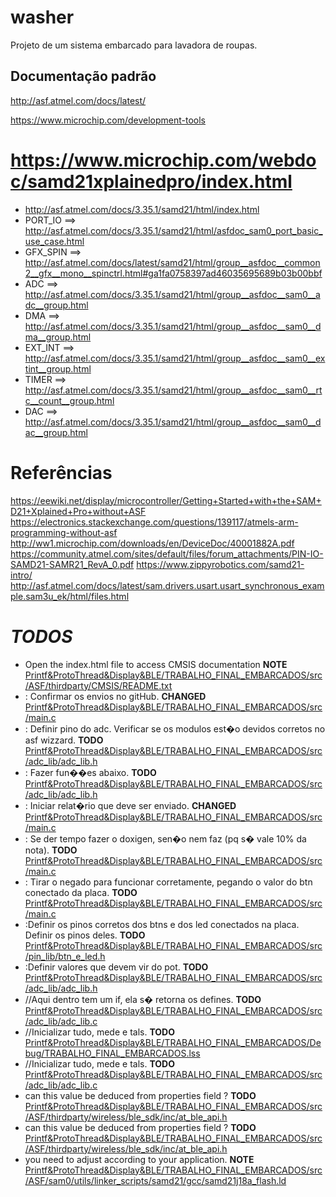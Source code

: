 # washer
Projeto de um sistema embarcado para lavadora de roupas.

## Documentação padrão
http://asf.atmel.com/docs/latest/

https://www.microchip.com/development-tools

# https://www.microchip.com/webdoc/samd21xplainedpro/index.html

+ http://asf.atmel.com/docs/3.35.1/samd21/html/index.html
+ PORT_IO  ==> http://asf.atmel.com/docs/3.35.1/samd21/html/asfdoc_sam0_port_basic_use_case.html
+ GFX_SPIN ==> http://asf.atmel.com/docs/latest/samd21/html/group__asfdoc__common2__gfx__mono__spinctrl.html#ga1fa0758397ad46035695689b03b00bbf
+ ADC      ==> http://asf.atmel.com/docs/3.35.1/samd21/html/group__asfdoc__sam0__adc__group.html
+ DMA      ==> http://asf.atmel.com/docs/3.35.1/samd21/html/group__asfdoc__sam0__dma__group.html
+ EXT_INT  ==> http://asf.atmel.com/docs/3.35.1/samd21/html/group__asfdoc__sam0__extint__group.html
+ TIMER    ==> http://asf.atmel.com/docs/3.35.1/samd21/html/group__asfdoc__sam0__rtc__count__group.html
+ DAC      ==> http://asf.atmel.com/docs/3.35.1/samd21/html/group__asfdoc__sam0__dac__group.html

# Referências
https://eewiki.net/display/microcontroller/Getting+Started+with+the+SAM+D21+Xplained+Pro+without+ASF
https://electronics.stackexchange.com/questions/139117/atmels-arm-programming-without-asf
http://ww1.microchip.com/downloads/en/DeviceDoc/40001882A.pdf
https://community.atmel.com/sites/default/files/forum_attachments/PIN-IO-SAMD21-SAMR21_RevA_0.pdf
https://www.zippyrobotics.com/samd21-intro/
http://asf.atmel.com/docs/latest/sam.drivers.usart.usart_synchronous_example.sam3u_ek/html/files.html  

# _TODOS_

- Open the index.html file to access CMSIS documentation __NOTE__ [Printf&ProtoThread&Display&BLE/TRABALHO_FINAL_EMBARCADOS/src/ASF/thirdparty/CMSIS/README.txt](Printf&ProtoThread&Display&BLE/TRABALHO_FINAL_EMBARCADOS/src/ASF/thirdparty/CMSIS/README.txt)
- : Confirmar os envios no gitHub. __CHANGED__ [Printf&ProtoThread&Display&BLE/TRABALHO_FINAL_EMBARCADOS/src/main.c](Printf&ProtoThread&Display&BLE/TRABALHO_FINAL_EMBARCADOS/src/main.c)
- : Definir pino do adc. Verificar se os modulos est�o devidos corretos no asf wizzard. __TODO__ [Printf&ProtoThread&Display&BLE/TRABALHO_FINAL_EMBARCADOS/src/adc_lib/adc_lib.h](Printf&ProtoThread&Display&BLE/TRABALHO_FINAL_EMBARCADOS/src/adc_lib/adc_lib.h)
- : Fazer fun��es abaixo. __TODO__ [Printf&ProtoThread&Display&BLE/TRABALHO_FINAL_EMBARCADOS/src/adc_lib/adc_lib.h](Printf&ProtoThread&Display&BLE/TRABALHO_FINAL_EMBARCADOS/src/adc_lib/adc_lib.h)
- : Iniciar relat�rio que deve ser enviado. __CHANGED__ [Printf&ProtoThread&Display&BLE/TRABALHO_FINAL_EMBARCADOS/src/main.c](Printf&ProtoThread&Display&BLE/TRABALHO_FINAL_EMBARCADOS/src/main.c)
- : Se der tempo fazer o doxigen, sen�o nem faz (pq s� vale 10% da nota). __TODO__ [Printf&ProtoThread&Display&BLE/TRABALHO_FINAL_EMBARCADOS/src/main.c](Printf&ProtoThread&Display&BLE/TRABALHO_FINAL_EMBARCADOS/src/main.c)
- : Tirar o negado para funcionar corretamente, pegando o valor do btn conectado da placa. __TODO__ [Printf&ProtoThread&Display&BLE/TRABALHO_FINAL_EMBARCADOS/src/main.c](Printf&ProtoThread&Display&BLE/TRABALHO_FINAL_EMBARCADOS/src/main.c)
- :Definir os pinos corretos dos btns e dos led conectados na placa. Definir os pinos deles. __TODO__ [Printf&ProtoThread&Display&BLE/TRABALHO_FINAL_EMBARCADOS/src/pin_lib/btn_e_led.h](Printf&ProtoThread&Display&BLE/TRABALHO_FINAL_EMBARCADOS/src/pin_lib/btn_e_led.h)
- :Definir valores que devem vir do pot. __TODO__ [Printf&ProtoThread&Display&BLE/TRABALHO_FINAL_EMBARCADOS/src/adc_lib/adc_lib.h](Printf&ProtoThread&Display&BLE/TRABALHO_FINAL_EMBARCADOS/src/adc_lib/adc_lib.h)
- //Aqui dentro tem um if, ela s� retorna os defines. __TODO__ [Printf&ProtoThread&Display&BLE/TRABALHO_FINAL_EMBARCADOS/src/adc_lib/adc_lib.c](Printf&ProtoThread&Display&BLE/TRABALHO_FINAL_EMBARCADOS/src/adc_lib/adc_lib.c)
- //Inicializar tudo, mede e tals. __TODO__ [Printf&ProtoThread&Display&BLE/TRABALHO_FINAL_EMBARCADOS/Debug/TRABALHO_FINAL_EMBARCADOS.lss](Printf&ProtoThread&Display&BLE/TRABALHO_FINAL_EMBARCADOS/Debug/TRABALHO_FINAL_EMBARCADOS.lss)
- //Inicializar tudo, mede e tals. __TODO__ [Printf&ProtoThread&Display&BLE/TRABALHO_FINAL_EMBARCADOS/src/adc_lib/adc_lib.c](Printf&ProtoThread&Display&BLE/TRABALHO_FINAL_EMBARCADOS/src/adc_lib/adc_lib.c)
- can this value be deduced from properties field ? __TODO__ [Printf&ProtoThread&Display&BLE/TRABALHO_FINAL_EMBARCADOS/src/ASF/thirdparty/wireless/ble_sdk/inc/at_ble_api.h](Printf&ProtoThread&Display&BLE/TRABALHO_FINAL_EMBARCADOS/src/ASF/thirdparty/wireless/ble_sdk/inc/at_ble_api.h)
- can this value be deduced from properties field ? __TODO__ [Printf&ProtoThread&Display&BLE/TRABALHO_FINAL_EMBARCADOS/src/ASF/thirdparty/wireless/ble_sdk/inc/at_ble_api.h](Printf&ProtoThread&Display&BLE/TRABALHO_FINAL_EMBARCADOS/src/ASF/thirdparty/wireless/ble_sdk/inc/at_ble_api.h)
- you need to adjust according to your application. __NOTE__ [Printf&ProtoThread&Display&BLE/TRABALHO_FINAL_EMBARCADOS/src/ASF/sam0/utils/linker_scripts/samd21/gcc/samd21j18a_flash.ld](Printf&ProtoThread&Display&BLE/TRABALHO_FINAL_EMBARCADOS/src/ASF/sam0/utils/linker_scripts/samd21/gcc/samd21j18a_flash.ld)
